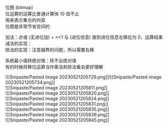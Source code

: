 位图 (bitmap)  
位运算的运算比普通计算快 10 倍不止  
用来表示集合的内容  
位图是非常节省空间的

加法：亦或 (无进位加) + <<1 与 (进位信息) 直到进位信息左移后为 0，运算结束  
减法的实现：  
除法的实现：注意越界的问题，所以需要右移

系统最小值转绝对值：转不出绝对值  
有的时候将移位运算当作乘法和除法看会更好理解

![[Snipaste/Pasted image 20230521205729.png]]![[Snipaste/Pasted image 20230521205734.png]]  
![[Snipaste/Pasted image 20230521205811.png]]  
![[Snipaste/Pasted image 20230521205820.png]]  
![[Snipaste/Pasted image 20230521205824.png]]  
![[Snipaste/Pasted image 20230521205831.png]]  
![[Snipaste/Pasted image 20230521205835.png]]  
![[Snipaste/Pasted image 20230521205839.png]]  
![[Snipaste/Pasted image 20230521205845.png]]
